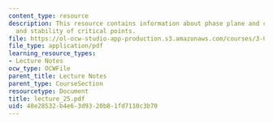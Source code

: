 ```yaml
---
content_type: resource
description: This resource contains information about phase plane and critical points
  and stability of critical points.
file: https://ol-ocw-studio-app-production.s3.amazonaws.com/courses/3-016-mathematics-for-materials-scientists-and-engineers-fall-2005/48e28532b4e63d9320b81fd7110c3b70_lecture_25.pdf
file_type: application/pdf
learning_resource_types:
- Lecture Notes
ocw_type: OCWFile
parent_title: Lecture Notes
parent_type: CourseSection
resourcetype: Document
title: lecture_25.pdf
uid: 48e28532-b4e6-3d93-20b8-1fd7110c3b70
---
```

